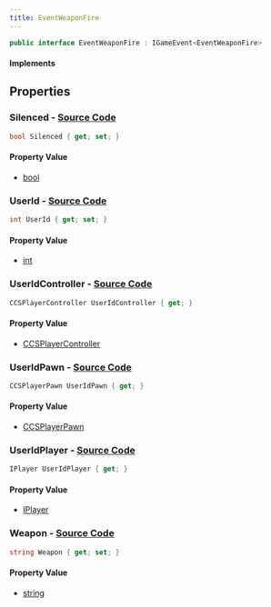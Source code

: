 ```yaml
---
title: EventWeaponFire
---
```


```csharp
public interface EventWeaponFire : IGameEvent<EventWeaponFire>
```

#### Implements

## Properties

### **Silenced** - [Source Code](https://github.com/swiftly-solution/swiftlys2/blob/main/managed/src/SwiftlyS2.Generated/GameEvents/Interfaces/EventWeaponFire.cs#L51)

```csharp
bool Silenced { get; set; }
```

#### Property Value

- [bool](https://learn.microsoft.com/dotnet/api/system.boolean)

### **UserId** - [Source Code](https://github.com/swiftly-solution/swiftlys2/blob/main/managed/src/SwiftlyS2.Generated/GameEvents/Interfaces/EventWeaponFire.cs#L37)

```csharp
int UserId { get; set; }
```

#### Property Value

- [int](https://learn.microsoft.com/dotnet/api/system.int32)

### **UserIdController** - [Source Code](https://github.com/swiftly-solution/swiftlys2/blob/main/managed/src/SwiftlyS2.Generated/GameEvents/Interfaces/EventWeaponFire.cs#L22)

```csharp
CCSPlayerController UserIdController { get; }
```

#### Property Value

- [CCSPlayerController](/docs/api/shared/schemadefinitions/ccsplayercontroller)

### **UserIdPawn** - [Source Code](https://github.com/swiftly-solution/swiftlys2/blob/main/managed/src/SwiftlyS2.Generated/GameEvents/Interfaces/EventWeaponFire.cs#L28)

```csharp
CCSPlayerPawn UserIdPawn { get; }
```

#### Property Value

- [CCSPlayerPawn](/docs/api/shared/schemadefinitions/ccsplayerpawn)

### **UserIdPlayer** - [Source Code](https://github.com/swiftly-solution/swiftlys2/blob/main/managed/src/SwiftlyS2.Generated/GameEvents/Interfaces/EventWeaponFire.cs#L31)

```csharp
IPlayer UserIdPlayer { get; }
```

#### Property Value

- [IPlayer](/docs/api/shared/players/iplayer)

### **Weapon** - [Source Code](https://github.com/swiftly-solution/swiftlys2/blob/main/managed/src/SwiftlyS2.Generated/GameEvents/Interfaces/EventWeaponFire.cs#L44)

```csharp
string Weapon { get; set; }
```

#### Property Value

- [string](https://learn.microsoft.com/dotnet/api/system.string)

